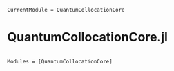 ```@meta
CurrentModule = QuantumCollocationCore
```

# QuantumCollocationCore.jl

```@index
```

```@autodocs
Modules = [QuantumCollocationCore]
```

